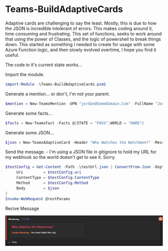 # Teams-BuildAdaptiveCards

Adaptive cards are challenging to say the least. Mostly, this is due to how the JSON is incredible intolerant of errors. This makes coding around it, time consuming and frustrating. This set of functions, seeks to work around that using the power of Classes, and the logic of powershell to break things down. This started as something I needed to create for usage with some Azure Function logic, and then slowly evolved overtime, I hope you find it useful. 

The code in it's current state works...

Import the module.

```powershell
import-Module .\Teams-BuildAdaptiveCards.psm1
```

Generate a mention... or don't, I'm not your parent.

```powershell
$mention = New-TeamsMention -UPN "jordan@SomeDomain.Com" -FullName "Jordan Benzing"
```

Generate some facts...
```powershell
$facts = New-TeamsFact -Facts @{STATE = "PASS";WORLD = "HARD"}
```

Generate some JSON...

```powershell
$json = New-TeamsAdaptiveCard -Header "Who Watches the Watchmen?" -MessageBody "<at>Jordan Benzing</at> - You have failed this city." -Failure -Mentions $mention -AsJson
```

Send the message. - I'm using a JSON file in gitignore to hold my URL for my webhook so the world doesn't get to see it. Sorry.

```powershell
$testConfig = Get-Content -Path .\testUrl.json | ConvertFrom-Json -Depth 5>> $restParams = @{
     Uri         = $testConfig.uri
     ContentType = $testConfig.ContentType
     Method      = $testConfig.Method
     Body        = $json
}
Invoke-WebRequest @restParams
```

Recive Message

![image](/images/FailedThisCity.png)
